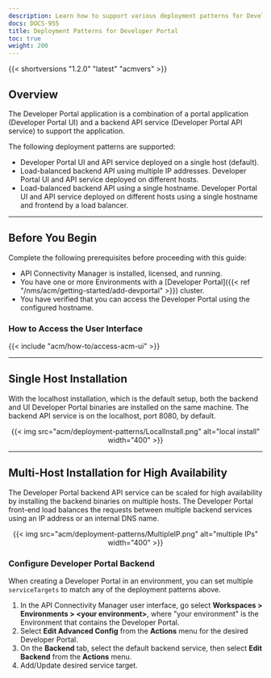 ```yaml
---
description: Learn how to support various deployment patterns for Developer Portal.
docs: DOCS-955
title: Deployment Patterns for Developer Portal
toc: true
weight: 200
---
```


{{< shortversions "1.2.0" "latest" "acmvers" >}}

## Overview

The Developer Portal application is a combination of a portal application (Developer Portal UI) and a backend API service (Developer Portal API service) to support the application.

The following deployment patterns are supported:

- Developer Portal UI and API service deployed on a single host (default).
- Load-balanced backend API using multiple IP addresses. Developer Portal UI and API service deployed on different hosts.
- Load-balanced backend API using a single hostname. Developer Portal UI and API service deployed on different hosts using a single hostname and frontend by a load balancer.

---

## Before You Begin

Complete the following prerequisites before proceeding with this guide:

- API Connectivity Manager is installed, licensed, and running.
- You have one or more Environments with a [Developer Portal]({{< ref "/nms/acm/getting-started/add-devportal" >}}) cluster.
- You have verified that you can access the Developer Portal using the configured hostname.

### How to Access the User Interface

{{< include "acm/how-to/access-acm-ui" >}}

---

## Single Host Installation

With the localhost installation, which is the default setup, both the backend and UI Developer Portal binaries are installed on the same machine. The backend API service is on the localhost, port 8080, by default.

<div align="center">
{{< img src="acm/deployment-patterns/LocalInstall.png" alt="local install" width="400" >}}
</div>

---

## Multi-Host Installation for High Availability

The Developer Portal backend API service can be scaled for high availability by installing the backend binaries on multiple hosts. The Developer Portal front-end load balances the requests between multiple backend services using an IP address or an internal DNS name.

<div align="center">
{{< img src="acm/deployment-patterns/MultipleIP.png" alt="multiple IPs" width="400" >}}
</div>

### Configure Developer Portal Backend

When creating a Developer Portal in an environment, you can set multiple `serviceTargets` to match any of the deployment patterns above.

1. In the API Connectivity Manager user interface, go select **Workspaces > Environments > \<your environment\>**, where "your environment" is the Environment that contains the Developer Portal.
1. Select **Edit Advanced Config** from the **Actions** menu for the desired Developer Portal.
1. On the **Backend** tab, select the default backend service, then select **Edit Backend** from the **Actions** menu.
1. Add/Update desired service target.
